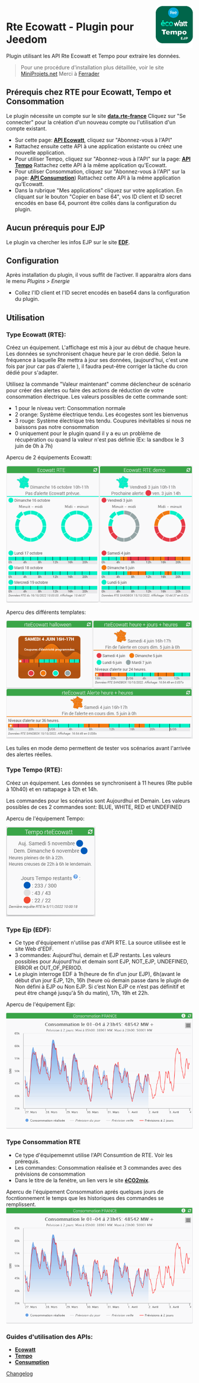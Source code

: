<img align="right" src="../images/rteEcowatt_icon.png" width="100">

# Rte Ecowatt - Plugin pour Jeedom

Plugin utilisant les API Rte Ecowatt et Tempo pour extraire les données.

> Pour une procédure d'installation plus détaillée, voir le site [MiniProjets.net](https://miniprojets.net/index.php/2022/10/13/plugin-rteecowatt-ou-comment-preparer-sa-domotique-a-la-reduction-denergie/) Merci à [Ferrader](https://community.jeedom.com/u/ferrader)

## Prérequis chez RTE pour Ecowatt, Tempo et Consommation

Le plugin nécessite un compte sur le site [**data.rte-france**](https://data.rte-france.com) Cliquez sur "Se connecter" pour la création d'un nouveau compte ou l'utilisation d'un compte existant.
- Sur cette page: [**API Ecowatt**](https://data.rte-france.com/catalog/-/api/consumption/Ecowatt/v4.0), cliquez sur "Abonnez-vous à l'API"
- Rattachez ensuite cette API à une application existante ou créez une nouvelle application.
- Pour utiliser Tempo, cliquez sur "Abonnez-vous à l'API" sur la page: [**API Tempo**](https://data.rte-france.com/catalog/-/api/consumption/Tempo-Like-Supply-Contract/v1.1) Rattachez cette API à la même application qu'Ecowatt.
- Pour utiliser Consommation, cliquez sur "Abonnez-vous à l'API" sur la page: [**API Consumption**](https://data.rte-france.com/catalog/-/api/consumption/Consumption/v1.2)) Rattachez cette API à la même application qu'Ecowatt.
- Dans la rubrique "Mes applications" cliquez sur votre application. En cliquant sur le bouton "Copier en base 64", vos ID client et ID secret encodés en base 64, pourront être collés dans la configuration du plugin. 

## Aucun prérequis pour EJP
Le plugin va chercher les infos EJP sur le site [**EDF**](https://particulier.edf.fr/fr/accueil/gestion-contrat/options/ejp.html).

## Configuration

Après installation du plugin, il vous suffit de l’activer.
Il apparaitra alors dans le menu *Plugins > Energie*
- Collez l'ID client et l'ID secret encodés en base64 dans la configuration du plugin.

## Utilisation
### Type Ecowatt (RTE):
Créez un équipement. L'affichage est mis à jour au début de chaque heure. Les données se synchronisent chaque heure par le cron dédié. Selon la fréquence à laquelle Rte mettra à jour ses données, (aujourd'hui, c'est une fois par jour car pas d'alerte ), il faudra peut-être corriger la tâche du cron dédié pour s'adapter. 

Utilisez la commande "Valeur maintenant" comme déclencheur de scénario pour créer des alertes ou faire des actions de réduction de votre consommation électrique. Les valeurs possibles de cette commande sont:
- 1 pour le niveau vert: Consommation normale
- 2 orange: Système électrique tendu. Les écogestes sont les bienvenus 
- 3 rouge: Système électrique très tendu. Coupures inévitables si nous ne baissons pas notre consommation 
- 0 uniquement pour le plugin quand il y a eu un problème de récupération ou quand la valeur n'est pas définie (Ex: la sandbox le 3 juin de 0h à 7h)

Apercu de 2 équipements Ecowatt:

<img src="../images/EcowattTuiles.png">

Apercu des différents templates:

<img src="../images/rteEcowattTemplates.PNG">

Les tuiles en mode demo permettent de tester vos scénarios avant l'arrivée des alertes réelles.

### Type Tempo (RTE):
Créez un équipement. Les données se synchronisent à 11 heures (Rte publie à 10h40) et en rattapage à 12h et 14h.

Les commandes pour les scénarios sont Aujourdhui et Demain.
Les valeurs possibles de ces 2 commandes sont: BLUE, WHITE, RED et UNDEFINED

Apercu de l'équipement Tempo:

<img src="../images/TempoTuile.png">

### Type Ejp (EDF):
- Ce type d'équipement n'utilise pas d'API RTE. La source utilisée est le site Web d'EDF.
- 3 commandes: Aujourd'hui, demain et EJP restants. Les valeurs possibles pour Aujourd'hui et demain sont EJP, NOT_EJP, UNDEFINED, ERROR et OUT_OF_PERIOD.
- Le plugin interroge EDF à 1h(heure de fin d’un jour EJP), 6h(avant le début d’un jour EJP, 12h, 16h (heure où demain passe dans le plugin de Non défini à EJP ou Non EJP. Si c’est Non EJP ce n’est pas définitif et peut être changé jusqu'à 5h du matin), 17h, 19h et 22h.

Apercu de l'équipement Ejp:

<img src="../images/RteConsommation.png">

### Type Consommation RTE
- Ce type d'équipememnt utilise l'API Consumtion de RTE. Voir les prérequis.
- Les commandes: Consommation réalisée et 3 commandes avec des prévisions de consommation
- Dans le titre de la fenétre, un lien vers le site [**éCO2mix**](https://www.rte-france.com/eco2mix).

Apercu de l'équipement Consommation aprés quelques jours de focntionnement le temps que les historiques des commandes se remplissent.
<img src="../images/RteConsommation.png">

### Guides d'utilisation des APIs:
- [**Ecowatt**](https://data.rte-france.com/catalog/-/api/doc/user-guide/Ecowatt/4.0)
- [**Tempo**](https://data.rte-france.com/catalog/-/api/doc/user-guide/Tempo+Like+Supply+Contract/1.1)
- [**Consumption**](https://data.rte-france.com/catalog/-/api/doc/user-guide/Consumption/1.2)


[Changelog](changelog.md)

